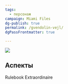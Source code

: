 ```yaml
---
tags:
  - персонаж
campaign: Miami Files
dg-publish: true
permalink: /gvendolin-vejl/
dgPassFrontmatter: true

---
```


![](https://foundry.owlbeardm.com/dresden/OIG(1).jpeg)
## Аспекты
Rulebook Extraordinaire
